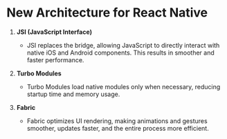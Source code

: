 # New Architecture for React Native

1. **JSI (JavaScript Interface)**
   - JSI replaces the bridge, allowing JavaScript to directly interact with native iOS and Android components. This results in smoother and faster performance.

2. **Turbo Modules**
   - Turbo Modules load native modules only when necessary, reducing startup time and memory usage.

3. **Fabric**
   - Fabric optimizes UI rendering, making animations and gestures smoother, updates faster, and the entire process more efficient.
